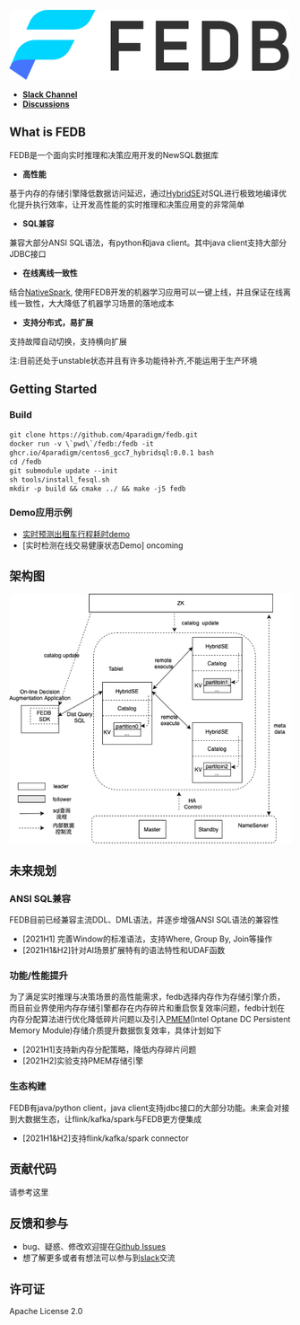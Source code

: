 ![](images/fedb_black.png)

- [**Slack Channel**](https://hybridsql-ws.slack.com/archives/C01R7L7AL3W)
- [**Discussions**](https://github.com/4paradigm/fedb/discussions)

## What is FEDB

FEDB是一个面向实时推理和决策应用开发的NewSQL数据库

- __高性能__

基于内存的存储引擎降低数据访问延迟，通过[HybridSE](https://github.com/4paradigm/HybridSE)对SQL进行极致地编译优化提升执行效率，让开发高性能的实时推理和决策应用变的非常简单

- __SQL兼容__

兼容大部分ANSI SQL语法，有python和java client。其中java client支持大部分JDBC接口

* __在线离线一致性__

结合[NativeSpark](https://github.com/4paradigm/NativeSpark), 使用FEDB开发的机器学习应用可以一键上线，并且保证在线离线一致性，大大降低了机器学习场景的落地成本

* __支持分布式，易扩展__

支持故障自动切换，支持横向扩展

注:目前还处于unstable状态并且有许多功能待补齐,不能运用于生产环境

## Getting Started

### Build

```
git clone https://github.com/4paradigm/fedb.git
docker run -v \`pwd\`/fedb:/fedb -it ghcr.io/4paradigm/centos6_gcc7_hybridsql:0.0.1 bash
cd /fedb
git submodule update --init
sh tools/install_fesql.sh
mkdir -p build && cmake ../ && make -j5 fedb
```

### Demo应用示例

* [实时预测出租车行程耗时demo](https://github.com/4paradigm/DemoApps/tree/main/predict-taxi-trip-duration)
* [实时检测在线交易健康状态Demo] oncoming

## 架构图

![架构图](images/fedb_arch.png)  

## 未来规划

### ANSI SQL兼容

FEDB目前已经兼容主流DDL、DML语法，并逐步增强ANSI SQL语法的兼容性

* [2021H1] 完善Window的标准语法，支持Where, Group By, Join等操作
* [2021H1&H2]针对AI场景扩展特有的语法特性和UDAF函数

### 功能/性能提升

为了满足实时推理与决策场景的高性能需求，fedb选择内存作为存储引擎介质，而目前业界使用内存存储引擎都存在内存碎片和重启恢复效率问题，fedb计划在内存分配算法进行优化降低碎片问题以及引入[PMEM](https://www.intel.com/content/www/us/en/architecture-and-technology/optane-dc-persistent-memory.html)(Intel Optane DC Persistent Memory Module)存储介质提升数据恢复效率，具体计划如下

* [2021H1]支持新内存分配策略，降低内存碎片问题
* [2021H2]实验支持PMEM存储引擎

### 生态构建
FEDB有java/python client，java client支持jdbc接口的大部分功能。未来会对接到大数据生态，让flink/kafka/spark与FEDB更方便集成

* [2021H1&H2]支持flink/kafka/spark connector

## 贡献代码
请参考这里

## 反馈和参与
* bug、疑惑、修改欢迎提在[Github Issues](https://github.com/4paradigm/fedb/issues/new)
* 想了解更多或者有想法可以参与到[slack](https://hybridsql-ws.slack.com/archives/C01R7L7AL3W)交流

## 许可证
Apache License 2.0
